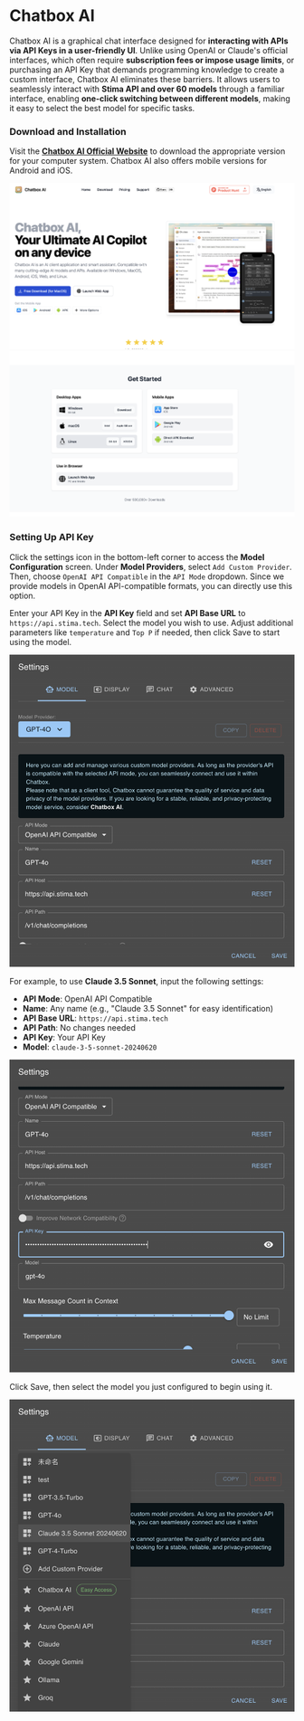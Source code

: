 # Chatbox AI

Chatbox AI is a graphical chat interface designed for **interacting with APIs via API Keys in a user-friendly UI**. Unlike using OpenAI or Claude's official interfaces, which often require **subscription fees or impose usage limits**, or purchasing an API Key that demands programming knowledge to create a custom interface, Chatbox AI eliminates these barriers. It allows users to seamlessly interact with **Stima API and over 60 models** through a familiar interface, enabling **one-click switching between different models**, making it easy to select the best model for specific tasks.

### Download and Installation

Visit the **[Chatbox AI Official Website](https://chatboxai.app/zh-TW)** to download the appropriate version for your computer system. Chatbox AI also offers mobile versions for Android and iOS.

![image](../static/img/chatbox_0.png)
![image](../static/img/chatbox_1.png)

### Setting Up API Key

Click the settings icon in the bottom-left corner to access the **Model Configuration** screen. Under **Model Providers**, select `Add Custom Provider`. Then, choose `OpenAI API Compatible` in the `API Mode` dropdown. Since we provide models in OpenAI API-compatible formats, you can directly use this option.

Enter your API Key in the **API Key** field and set **API Base URL** to `https://api.stima.tech`. Select the model you wish to use. Adjust additional parameters like `temperature` and `Top P` if needed, then click Save to start using the model.

![image](../static/img/chatbox_2.png)


For example, to use **Claude 3.5 Sonnet**, input the following settings:

- **API Mode**: OpenAI API Compatible
- **Name**: Any name (e.g., "Claude 3.5 Sonnet" for easy identification)
- **API Base URL**: `https://api.stima.tech`
- **API Path**: No changes needed
- **API Key**: Your API Key
- **Model**: `claude-3-5-sonnet-20240620`

![image](../static/img/chatbox_3.png)

Click Save, then select the model you just configured to begin using it.

![image](../static/img/chatbox_4.png)